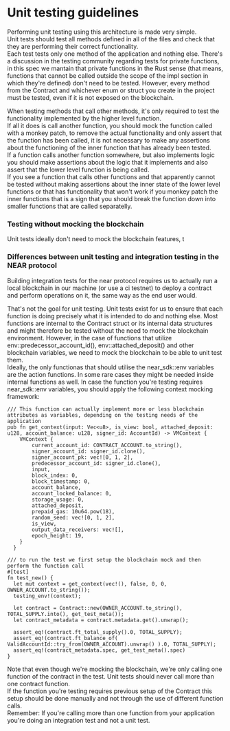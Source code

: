 # Unit testing guidelines

Performing unit testing using this architecture is made very simple.  
Unit tests should test all methods defined in all of the files and check that they are performing their correct functionality.  
Each test tests only one method of the application and nothing else. There's a discussion in the testing community regarding tests for private functions, in this spec we mantain that private functions in the Rust sense (that means, functions that cannot be called outside the scope of the impl section in which they're defined) don't need to be tested. However, every method from the Contract and whichever enum or struct you create in the project must be tested, even if it is not exposed on the blockchain.  
  
When testing methods that call other methods, it's only required to test the functionality implemented by the higher level function.  
If all it does is call another function, you should mock the function called with a monkey patch, to remove the actual functionality and only assert that the function has been called, it is not necessary to make any assertions about the functioning of the inner function that has already been tested.  
If a function calls another function somewhere, but also implements logic you should make assertions about the logic that it implements and also assert that the lower level function is being called.  
If you see a function that calls other functions and that apparently cannot be tested without making assertions about the inner state of the lower level functions or that has functionality that won't work if you monkey patch the inner functions that is a sign that you should break the function down into smaller functions that are called separatelly.   
  
### Testing without mocking the blockchain  
  
Unit tests ideally don't need to mock the blockchain features, t

### Differences between unit testing and integration testing in the NEAR protocol  

Building integration tests for the near protocol requires us to actually run a local blockchain in our machine (or use a ci testnet) to deploy a contract and perform operations on it, the same way as the end user would.  
  
That's not the goal for unit testing. Unit tests exist for us to ensure that each function is doing precisely what it is intended to do and nothing else. Most functions are internal to the Contract struct or its internal data structures and might therefore be tested without the need to mock the blockchain environment.
However, in the case of functions that utilize env::predecessor_account_id(), env::attached_deposit() and other blockchain variables, we need to mock the blockchain to be able to unit test them.  
Ideally, the only functionas that should utilise the near_sdk::env variables are the action functions. In some rare cases they might be needed inside internal functions as well. In case the function you're testing requires near_sdk::env variables, you should apply the following context mocking framework:  
  
```
/// This function can actually implement more or less blockchain attributes as variables, depending on the testing needs of the application
pub fn get_context(input: Vec<u8>, is_view: bool, attached_deposit: u128, account_balance: u128, signer_id: AccountId) -> VMContext {
    VMContext {
        current_account_id: CONTRACT_ACCOUNT.to_string(),
        signer_account_id: signer_id.clone(),
        signer_account_pk: vec![0, 1, 2],
        predecessor_account_id: signer_id.clone(),
        input,
        block_index: 0,
        block_timestamp: 0,
        account_balance,
        account_locked_balance: 0,
        storage_usage: 0,
        attached_deposit,
        prepaid_gas: 10u64.pow(18),
        random_seed: vec![0, 1, 2],
        is_view,
        output_data_receivers: vec![],
        epoch_height: 19,
    }
  }

/// to run the test we first setup the blockchain mock and then perform the function call
#[test]
fn test_new() {
  let mut context = get_context(vec!(), false, 0, 0, OWNER_ACCOUNT.to_string()); 
  testing_env!(context);
  
  let contract = Contract::new(OWNER_ACCOUNT.to_string(), TOTAL_SUPPLY.into(), get_test_meta());
  let contract_metadata = contract.metadata.get().unwrap();

  assert_eq!(contract.ft_total_supply().0, TOTAL_SUPPLY);
  assert_eq!(contract.ft_balance_of( ValidAccountId::try_from(OWNER_ACCOUNT).unwrap() ).0, TOTAL_SUPPLY);
  assert_eq!(contract_metadata.spec, get_test_meta().spec)
}

```
  
Note that even though we're mocking the blockchain, we're only calling one function of the contract in the test. Unit tests should never call more than one contract function.  
If the function you're testing requires previous setup of the Contract this setup should be done manually and not through the use of different function calls.  
Remember: If you're calling more than one function from your application you're doing an integration test and not a unit test.
